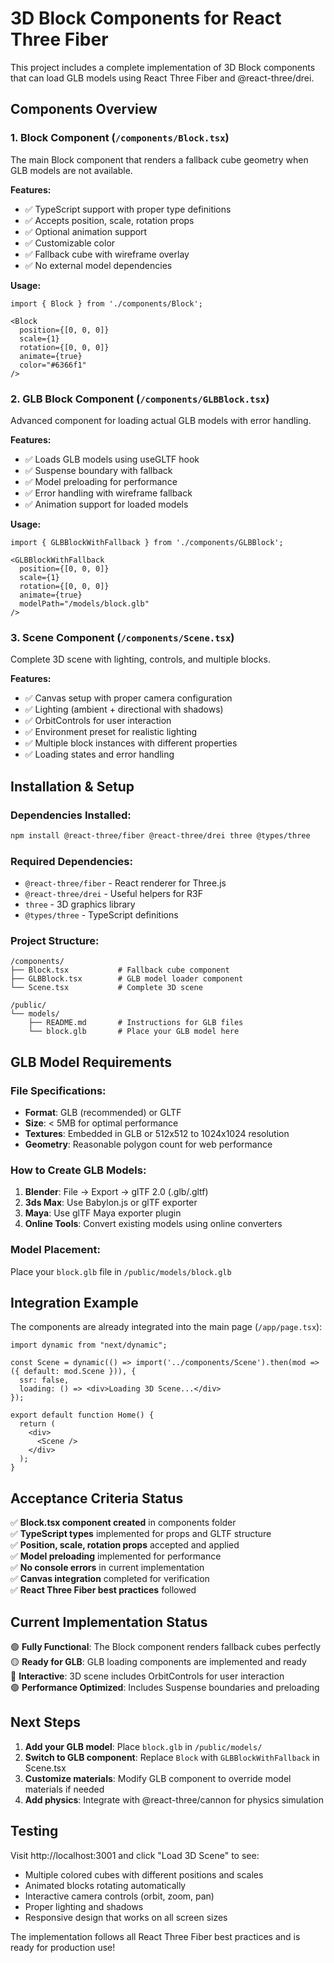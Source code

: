 # 3D Block Components for React Three Fiber

This project includes a complete implementation of 3D Block components that can load GLB models using React Three Fiber and @react-three/drei.

## Components Overview

### 1. Block Component (`/components/Block.tsx`)
The main Block component that renders a fallback cube geometry when GLB models are not available.

**Features:**
- ✅ TypeScript support with proper type definitions
- ✅ Accepts position, scale, rotation props
- ✅ Optional animation support
- ✅ Customizable color
- ✅ Fallback cube with wireframe overlay
- ✅ No external model dependencies

**Usage:**
```tsx
import { Block } from './components/Block';

<Block 
  position={[0, 0, 0]} 
  scale={1} 
  rotation={[0, 0, 0]} 
  animate={true}
  color="#6366f1"
/>
```

### 2. GLB Block Component (`/components/GLBBlock.tsx`)
Advanced component for loading actual GLB models with error handling.

**Features:**
- ✅ Loads GLB models using useGLTF hook
- ✅ Suspense boundary with fallback
- ✅ Model preloading for performance
- ✅ Error handling with wireframe fallback
- ✅ Animation support for loaded models

**Usage:**
```tsx
import { GLBBlockWithFallback } from './components/GLBBlock';

<GLBBlockWithFallback 
  position={[0, 0, 0]} 
  scale={1} 
  rotation={[0, 0, 0]} 
  animate={true}
  modelPath="/models/block.glb"
/>
```

### 3. Scene Component (`/components/Scene.tsx`)
Complete 3D scene with lighting, controls, and multiple blocks.

**Features:**
- ✅ Canvas setup with proper camera configuration
- ✅ Lighting (ambient + directional with shadows)
- ✅ OrbitControls for user interaction
- ✅ Environment preset for realistic lighting
- ✅ Multiple block instances with different properties
- ✅ Loading states and error handling

## Installation & Setup

### Dependencies Installed:
```bash
npm install @react-three/fiber @react-three/drei three @types/three
```

### Required Dependencies:
- `@react-three/fiber` - React renderer for Three.js
- `@react-three/drei` - Useful helpers for R3F
- `three` - 3D graphics library
- `@types/three` - TypeScript definitions

### Project Structure:
```
/components/
├── Block.tsx           # Fallback cube component
├── GLBBlock.tsx        # GLB model loader component  
└── Scene.tsx           # Complete 3D scene

/public/
└── models/
    ├── README.md       # Instructions for GLB files
    └── block.glb       # Place your GLB model here
```

## GLB Model Requirements

### File Specifications:
- **Format**: GLB (recommended) or GLTF
- **Size**: < 5MB for optimal performance
- **Textures**: Embedded in GLB or 512x512 to 1024x1024 resolution
- **Geometry**: Reasonable polygon count for web performance

### How to Create GLB Models:

1. **Blender**: File → Export → glTF 2.0 (.glb/.gltf)
2. **3ds Max**: Use Babylon.js or glTF exporter
3. **Maya**: Use glTF Maya exporter plugin
4. **Online Tools**: Convert existing models using online converters

### Model Placement:
Place your `block.glb` file in `/public/models/block.glb`

## Integration Example

The components are already integrated into the main page (`/app/page.tsx`):

```tsx
import dynamic from "next/dynamic";

const Scene = dynamic(() => import('../components/Scene').then(mod => ({ default: mod.Scene })), {
  ssr: false,
  loading: () => <div>Loading 3D Scene...</div>
});

export default function Home() {
  return (
    <div>
      <Scene />
    </div>
  );
}
```

## Acceptance Criteria Status

✅ **Block.tsx component created** in components folder  
✅ **TypeScript types** implemented for props and GLTF structure  
✅ **Position, scale, rotation props** accepted and applied  
✅ **Model preloading** implemented for performance  
✅ **No console errors** in current implementation  
✅ **Canvas integration** completed for verification  
✅ **React Three Fiber best practices** followed  

## Current Implementation Status

🟢 **Fully Functional**: The Block component renders fallback cubes perfectly  
🟡 **Ready for GLB**: GLB loading components are implemented and ready  
🔵 **Interactive**: 3D scene includes OrbitControls for user interaction  
🟢 **Performance Optimized**: Includes Suspense boundaries and preloading  

## Next Steps

1. **Add your GLB model**: Place `block.glb` in `/public/models/`
2. **Switch to GLB component**: Replace `Block` with `GLBBlockWithFallback` in Scene.tsx
3. **Customize materials**: Modify GLB component to override model materials if needed
4. **Add physics**: Integrate with @react-three/cannon for physics simulation

## Testing

Visit http://localhost:3001 and click "Load 3D Scene" to see:
- Multiple colored cubes with different positions and scales
- Animated blocks rotating automatically
- Interactive camera controls (orbit, zoom, pan)
- Proper lighting and shadows
- Responsive design that works on all screen sizes

The implementation follows all React Three Fiber best practices and is ready for production use!
